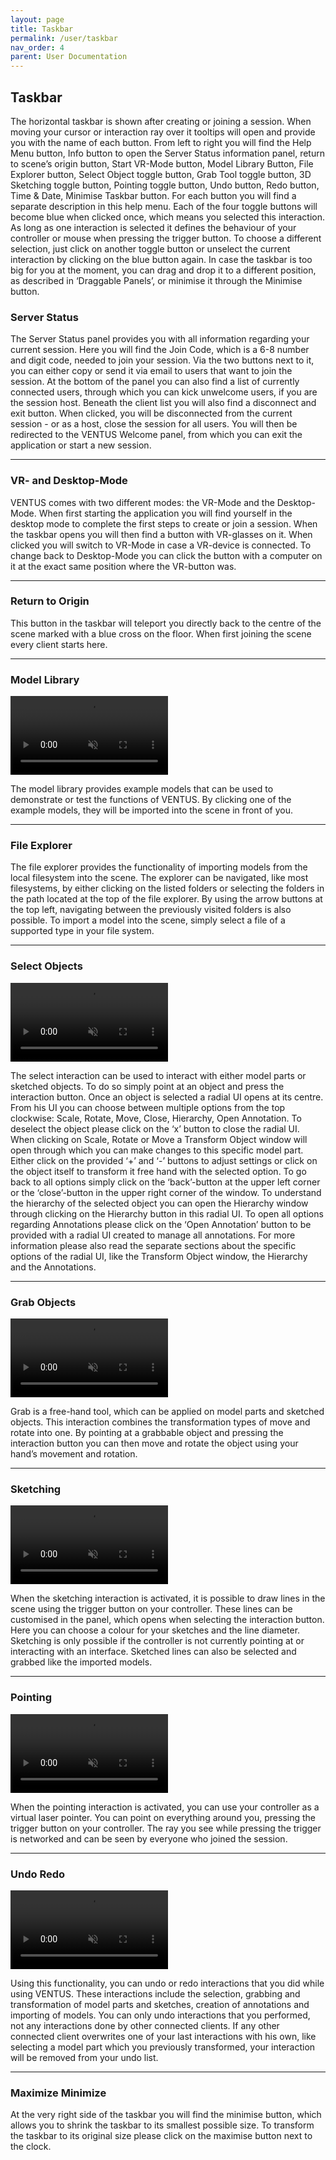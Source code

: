 ```yaml
---
layout: page
title: Taskbar
permalink: /user/taskbar
nav_order: 4
parent: User Documentation
---
```


## Taskbar

The horizontal taskbar is shown after creating or joining a session. When moving your cursor or interaction ray over it tooltips will open and provide you with the name of each button. From left to right you will find the Help Menu button, Info button to open the Server Status information panel, return to scene’s origin button, Start VR-Mode button, Model Library Button, File Explorer button, Select Object toggle button, Grab Tool toggle button, 3D Sketching toggle button, Pointing toggle button, Undo button, Redo button, Time & Date, Minimise Taskbar button. For each button you will find a separate description in this help menu. 
Each of the four toggle buttons will become blue when clicked once, which means you selected this interaction. As long as one interaction is selected it defines the behaviour of your controller or mouse when pressing the trigger button. To choose a different selection, just click on another toggle button or unselect the current interaction by clicking on the blue button again. 
In case the taskbar is too big for you at the moment, you can drag and drop it to a different position, as described in ‘Draggable Panels’, or minimise it through the Minimise button.

### Server Status

The Server Status panel provides you with all information regarding your current session. Here you will find the Join Code, which is a 6-8 number and digit code, needed to join your session. Via the two buttons next to it, you can either copy or send it via email to users that want to join the session.
At the bottom of the panel you can also find a list of currently connected users, through which you can kick unwelcome users, if you are the session host. Beneath the client list you will also find a disconnect and exit button. When clicked, you will be disconnected from the current session - or as a host, close the session for all users. You will then be redirected to the VENTUS Welcome panel, from which you can exit the application or start a new session.

---

### VR- and Desktop-Mode

VENTUS comes with two different modes: the VR-Mode and the Desktop-Mode. When first starting the application you will find yourself in the desktop mode to complete the first steps to create or join a session. When the taskbar opens you will then find a button with VR-glasses on it. When clicked you will switch to VR-Mode in case a VR-device is connected. To change back to Desktop-Mode you can click the button with a computer on it at the exact same position where the VR-button was.

---

### Return to Origin

This button in the taskbar will teleport you directly back to the centre of the scene marked with a blue cross on the floor. When first joining the scene every client starts here.

---

### Model Library

<video width="50%" height="auto" autoplay muted loop>
<source src="https://github.com/CENTIS-HTW/VENTUS/raw/develop/Assets/StreamingAssets/GlossaryVideos/library.mp4" type="video/mp4">
</video>

The model library provides example models that can be used to demonstrate or test the functions of VENTUS. By clicking one of the example models, they will be imported into the scene in front of you.

---

### File Explorer

The file explorer provides the functionality of importing models from the local filesystem into the scene. The explorer can be navigated, like most filesystems, by either clicking on the listed folders or selecting the folders in the path located at the top of the file explorer. By using the arrow buttons at the top left, navigating between the previously visited folders is also possible. To import a model into the scene, simply select a file of a supported type in your file system.

---

### Select Objects

<video width="50%" height="auto" autoplay muted loop>
<source src="https://github.com/CENTIS-HTW/VENTUS/raw/develop/Assets/StreamingAssets/GlossaryVideos/select.mp4" type="video/mp4">
</video>

The select interaction can be used to interact with either model parts or sketched objects. To do so simply point at an object and press the interaction button. Once an object is selected a radial UI opens at its centre. From his UI you can choose between multiple options from the top clockwise: Scale, Rotate, Move, Close, Hierarchy, Open Annotation.
To deselect the object please click on the ‘x’ button to close the radial UI.
When clicking on Scale, Rotate or Move a Transform Object window will open through which you can make changes to this specific model part. Either click on the provided ‘+’ and ‘-’ buttons to adjust settings or click on the object itself to transform it free hand with the selected option. To go back to all options simply click on the ‘back’-button at the upper left corner or the ‘close’-button in the upper right corner of the window.
To understand the hierarchy of the selected object you can open the Hierarchy window through clicking on the Hierarchy button in this radial UI. 
To open all options regarding Annotations please click on the ‘Open Annotation’ button to be provided with a radial UI created to manage all annotations. 
For more information please also read the separate sections about the specific options of the radial UI, like the Transform Object window, the Hierarchy and the Annotations.

---

### Grab Objects

<video width="50%" height="auto" autoplay muted loop>
<source src="https://github.com/CENTIS-HTW/VENTUS/raw/develop/Assets/StreamingAssets/GlossaryVideos/grab.mp4" type="video/mp4">
</video>

Grab is a free-hand tool, which can be applied on model parts and sketched objects. This interaction combines the transformation types of move and rotate into one. By pointing at a grabbable object and pressing the interaction button you can then move and rotate the object using your hand’s movement and rotation.

---

### Sketching

<video width="50%" height="auto" autoplay muted loop>
<source src="https://github.com/CENTIS-HTW/VENTUS/raw/develop/Assets/StreamingAssets/GlossaryVideos/sketching.mp4" type="video/mp4">
</video>

When the sketching interaction is activated, it is possible to draw lines in the scene using the trigger button on your controller. These lines can be customised in the panel, which opens when selecting the interaction button. Here you can choose a colour for your sketches and the line diameter. Sketching is only possible if the controller is not currently pointing at or interacting with an interface. Sketched lines can also be selected and grabbed like the imported models.

---

### Pointing

<video width="50%" height="auto" autoplay muted loop>
<source src="https://github.com/CENTIS-HTW/VENTUS/raw/develop/Assets/StreamingAssets/GlossaryVideos/magicPointer.mp4" type="video/mp4">
</video>

When the pointing interaction is activated, you can use your controller as a virtual laser pointer. You can point on everything around you, pressing the trigger button on your controller. The ray you see while pressing the trigger is networked and can be seen by everyone who joined the session.

---

### Undo Redo

<video width="50%" height="auto" autoplay muted loop>
<source src="https://github.com/CENTIS-HTW/VENTUS/raw/develop/Assets/StreamingAssets/GlossaryVideos/undoRedo.mp4" type="video/mp4">
</video>

Using this functionality, you can undo or redo interactions that you did while using VENTUS. These interactions include the selection, grabbing and transformation of model parts and sketches, creation of annotations and importing of models. You can only undo interactions that you performed, not any interactions done by other connected clients. If any other connected client overwrites one of your last interactions with his own, like selecting a model part which you previously transformed, your interaction will be removed from your undo list.

---

### Maximize Minimize

At the very right side of the taskbar you will find the minimise button, which allows you to shrink the taskbar to its smallest possible size. To transform the taskbar to its original size please click on the maximise button next to the clock.